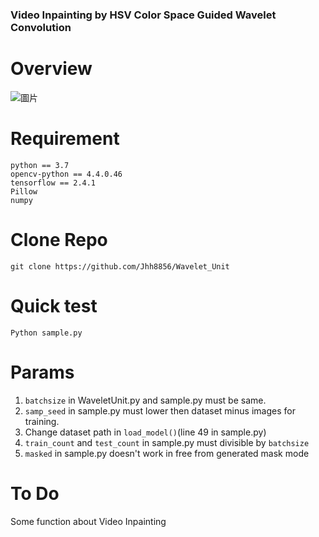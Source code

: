 ### Video Inpainting by HSV Color Space Guided Wavelet Convolution
# Overview
![圖片](https://github.com/Jhh8856/Wavelet_Unit/assets/42765536/9b36d7e3-8a77-412c-b1ae-6a26cc9cd3e4)

# Requirement
```
python == 3.7
opencv-python == 4.4.0.46
tensorflow == 2.4.1
Pillow
numpy
```
# Clone Repo
```
git clone https://github.com/Jhh8856/Wavelet_Unit
```
# Quick test
```
Python sample.py
```
# Params
1. `batchsize` in WaveletUnit.py and sample.py must be same.
2. `samp_seed` in sample.py must lower then dataset minus images for training.
3. Change dataset path in `load_model()`(line 49 in sample.py)
4. `train_count` and `test_count` in sample.py must divisible by `batchsize`
5. `masked` in sample.py doesn't work in free from generated mask mode

# To Do
Some function about Video Inpainting
